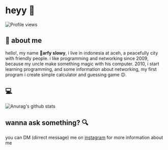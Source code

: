 # heyy :wave:
![Profile views](https://gpvc.arturio.dev/slowy07)

## :boy: about me 
hello!, my name :boy:**arfy slowy**, i live in indonesia at aceh, a peacefully city with friendly people. i like programming and networking since 2009, because my uncle make something magic with his computer. 2010, i start learning programming, and some information about networking, my first program i create simple calculator and guessing game :blush:.
## :computer:
![Anurag's github stats](https://github-readme-stats.vercel.app/api?username=slowy07&show_icons=true&theme=bear)

## wanna ask something? :mag:
you can DM (dirrect message) me on [instagram](https://instagram.com/arfy.slowy) for more information about me
